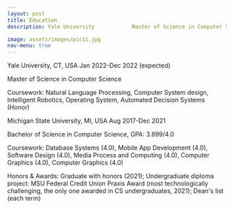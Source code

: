 ```yaml
---
layout: post
title: Education
description: Yale University            Master of Science in Computer Science       Jan 2022-Dec 2022 (expected)                                           Michigan State University       Bachelor of Science in Computer Science       Aug 2017-Dec 2021

image: assets/images/pic11.jpg
nav-menu: true
---
```


Yale University, CT, USA                 Jan 2022-Dec 2022 (expected)

Master of Science in Computer Science

Coursework: Natural Language Processing, Computer System design, Intelligent Robotics, Operating System, Automated Decision Systems (Honor)


Michigan State University, MI, USA       Aug 2017-Dec 2021

Bachelor of Science in Computer Science, GPA: 3.899/4.0

Coursework: Database Systems (4.0), Mobile App Development (4.0), Software Design (4.0), Media Process and Computing (4.0), Computer Graphics (4.0), Computer Graphics (4.0) 


Honors & Awards: Graduate with honors (2021); Undergraduate diploma project: MSU Federal Credit Union Praxis Award (most technologically challenging, the only one awarded in CS undergraduates, 2021); Dean's list (each term)  

